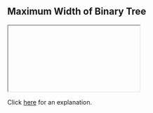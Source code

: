 ##  Maximum Width of Binary Tree 

<iframe></iframe>

Click [here](Explanation.md) for an explanation.

